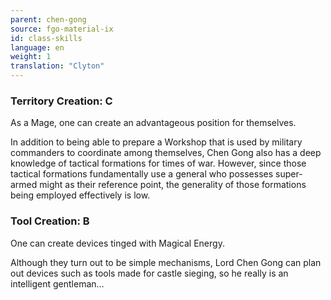 ```yaml
---
parent: chen-gong
source: fgo-material-ix
id: class-skills
language: en
weight: 1
translation: "Clyton"
---
```


### Territory Creation: C

As a Mage, one can create an advantageous position for themselves.

In addition to being able to prepare a Workshop that is used by military commanders to coordinate among themselves, Chen Gong also has a deep knowledge of tactical formations for times of war. However, since those tactical formations fundamentally use a general who possesses super-armed might as their reference point, the generality of those formations being employed effectively is low.

### Tool Creation: B

One can create devices tinged with Magical Energy.

Although they turn out to be simple mechanisms, Lord Chen Gong can plan out devices such as tools made for castle sieging, so he really is an intelligent gentleman…
